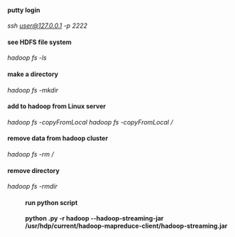 #### putty login
_ssh user@127.0.0.1 -p 2222_
#### see HDFS file system
_hadoop fs -ls_
#### make a directory
_hadoop fs -mkdir <name>_
#### add to hadoop from Linux server
_hadoop fs -copyFromLocal <name>_
_hadoop fs -copyFromLocal <name> <locationFolder>/<name>_
#### remove data from hadoop cluster
_hadoop fs -rm <folder>/<file>_
#### remove directory 
_hadoop fs -rmdir  <dir>_
#### run python script
**python <name>.py -r hadoop --hadoop-streaming-jar /usr/hdp/current/hadoop-mapreduce-client/hadoop-streaming.jar <dataset>**
